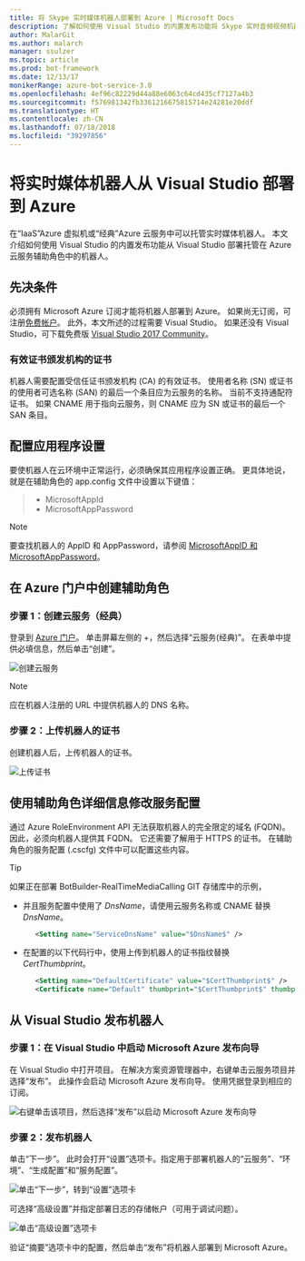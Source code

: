 ```yaml
---
title: 将 Skype 实时媒体机器人部署到 Azure | Microsoft Docs
description: 了解如何使用 Visual Studio 的内置发布功能将 Skype 实时音频视频机器人部署到 Azure。
author: MalarGit
ms.author: malarch
manager: ssulzer
ms.topic: article
ms.prod: bot-framework
ms.date: 12/13/17
monikerRange: azure-bot-service-3.0
ms.openlocfilehash: 4ef96c82229d44a88e6063c64cd435cf7127a4b3
ms.sourcegitcommit: f576981342fb3361216675815714e24281e20ddf
ms.translationtype: HT
ms.contentlocale: zh-CN
ms.lasthandoff: 07/18/2018
ms.locfileid: "39297856"
---
```

# <a name="deploy-a-real-time-media-bot-from-visual-studio-to-azure"></a>将实时媒体机器人从 Visual Studio 部署到 Azure
在“IaaS”Azure 虚拟机或“经典”Azure 云服务中可以托管实时媒体机器人。 本文介绍如何使用 Visual Studio 的内置发布功能从 Visual Studio 部署托管在 Azure 云服务辅助角色中的机器人。

## <a name="prerequisites"></a>先决条件

必须拥有 Microsoft Azure 订阅才能将机器人部署到 Azure。 如果尚无订阅，可注册<a href="https://azure.microsoft.com/en-us/free/" target="_blank">免费帐户</a>。 此外，本文所述的过程需要 Visual Studio。 如果还没有 Visual Studio，可下载免费版 <a href="https://www.visualstudio.com/downloads/" target="_blank">Visual Studio 2017 Community</a>。

### <a name="certificate-from-a-valid-certificate-authority"></a>有效证书颁发机构的证书
机器人需要配置受信任证书颁发机构 (CA) 的有效证书。 使用者名称 (SN) 或证书的使用者可选名称 (SAN) 的最后一个条目应为云服务的名称。 当前不支持通配符证书。 如果 CNAME 用于指向云服务，则 CNAME 应为 SN 或证书的最后一个 SAN 条目。

## <a name="configure-application-settings"></a>配置应用程序设置
要使机器人在云环境中正常运行，必须确保其应用程序设置正确。 更具体地说，就是在辅助角色的 app.config 文件中设置以下键值：
> <ul><li>MicrosoftAppId</li><li>MicrosoftAppPassword</li></ul>

> [!NOTE]
> 要查找机器人的 AppID 和 AppPassword，请参阅 [MicrosoftAppID 和 MicrosoftAppPassword](~/bot-service-manage-overview.md#microsoftappid-and-microsoftapppassword)。

## <a name="create-worker-role-in-the-azure-portal"></a>在 Azure 门户中创建辅助角色
### <a name="step-1-create-cloud-serviceclassic"></a>步骤 1：创建云服务（经典）
登录到 <a href="https://portal.azure.com">Azure 门户</a>。 单击屏幕左侧的 +，然后选择“云服务(经典)”。 在表单中提供必填信息，然后单击“创建”。

![创建云服务](../media/real-time-media-bot-portal-service-creation.png)

> [!NOTE]
> 应在机器人注册的 URL 中提供机器人的 DNS 名称。

### <a name="step-2-upload-the-certificate-for-the-bot"></a>步骤 2：上传机器人的证书
创建机器人后，上传机器人的证书。

![上传证书](../media/real-time-media-bot-portal-certificates.png)

## <a name="modify-service-configuration-with-worker-role-details"></a>使用辅助角色详细信息修改服务配置
通过 Azure RoleEnvironment API 无法获取机器人的完全限定的域名 (FQDN)。 因此，必须向机器人提供其 FQDN。 它还需要了解用于 HTTPS 的证书。 在辅助角色的服务配置 (.cscfg) 文件中可以配置这些内容。

> [!TIP]
> 如果正在部署 BotBuilder-RealTimeMediaCalling GIT 存储库中的示例，
> - 并且服务配置中使用了 $DnsName$，请使用云服务名称或 CNAME 替换 $DnsName$。
>   ```xml
>      <Setting name="ServiceDnsName" value="$DnsName$" />
>   ```
> 
> - 在配置的以下代码行中，使用上传到机器人的证书指纹替换 $CertThumbprint$。
>   ```xml
>      <Setting name="DefaultCertificate" value="$CertThumbprint$" />
>      <Certificate name="Default" thumbprint="$CertThumbprint$" thumbprintAlgorithm="sha1" />
>   ```

## <a name="publish-the-bot-from-visual-studio"></a>从 Visual Studio 发布机器人
### <a name="step-1-launch-the-microsoft-azure-publishing-wizard-in-visual-studio"></a>步骤 1：在 Visual Studio 中启动 Microsoft Azure 发布向导

在 Visual Studio 中打开项目。 在解决方案资源管理器中，右键单击云服务项目并选择“发布”。 此操作会启动 Microsoft Azure 发布向导。 使用凭据登录到相应的订阅。

![右键单击该项目，然后选择“发布”以启动 Microsoft Azure 发布向导](../media/real-time-media-bot-publish-signin.png)

### <a name="step-2-publish-the-bot"></a>步骤 2：发布机器人

单击“下一步”。 此时会打开“设置”选项卡。指定用于部署机器人的“云服务”、“环境”、“生成配置”和“服务配置”。

![单击“下一步”，转到“设置”选项卡](../media/real-time-media-bot-publish-settings.png)

可选择“高级设置”并指定部署日志的存储帐户（可用于调试问题）。

![单击“高级设置”选项卡](../media/real-time-media-bot-publish-advanced-settings.png)

验证“摘要”选项卡中的配置，然后单击“发布”将机器人部署到 Microsoft Azure。
